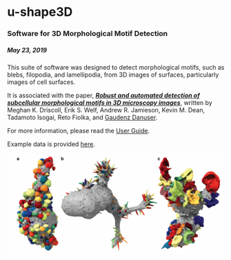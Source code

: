 # u-shape3D
### Software for 3D Morphological Motif Detection
##### May 23, 2019

This suite of software was designed to detect morphological motifs, such as blebs, filopodia, and lamellipodia, from 3D images of surfaces, particularly images of cell surfaces.

It is associated with the paper, [***Robust and automated detection of subcellular morphological motifs in 3D microscopy images***](https://doi.org/10.1038/s41592-019-0539-z), written by Meghan K. Driscoll, Erik S. Welf, Andrew R. Jamieson, Kevin M. Dean, Tadamoto Isogai, Reto Fiolka, and [Gaudenz Danuser](https://www.danuserlab-utsw.org/). 

For more information, please read the [User Guide](doc/usersGuide_usurface3D.pdf).

Example data is provided [here](https://cloud.biohpc.swmed.edu/index.php/s/Z9j62w2FCareyJY/download).

![Alt Text](doc/BlebbingCells.png?raw=true)
